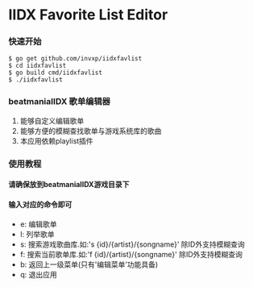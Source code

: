 # IIDX Favorite List Editor

### 快速开始
```
$ go get github.com/invxp/iidxfavlist
$ cd iidxfavlist
$ go build cmd/iidxfavlist
$ ./iidxfavlist
```
### beatmaniaIIDX 歌单编辑器
1. 能够自定义编辑歌单
2. 能够方便的模糊查找歌单与游戏系统库的歌曲
3. 本应用依赖playlist插件

### 使用教程
#### 请确保放到beatmaniaIIDX游戏目录下
#### 输入对应的命令即可
* e: 编辑歌单
* l: 列举歌单
* s: 搜索游戏歌曲库.如:'s {id}/{artist}/{songname}' 除ID外支持模糊查询
* f: 搜索当前歌单库.如:'f {id}/{artist}/{songname}' 除ID外支持模糊查询
* b: 返回上一级菜单(只有'编辑菜单'功能具备)
* q: 退出应用